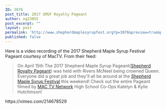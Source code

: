 ```yaml
---
ID: 3076
post_title: 2017 SMSF Royalty Pageant
author: ng23055
post_excerpt: ""
layout: post
permalink: 'http://www.shepherdmaplesyrupfest.org?p=3076&preview=true&preview_id=3076'
published: false
---
```

<p>Here is a video recording of the 2017 Shepherd Maple Syrup Festival Pageant courtesy of MacTV. From their feed:</p>
<p></p>


<blockquote><p>On April 15th The 2017 Shepherd Maple Syrup Pageant(<a href="https://www.facebook.com/ShepherdQueenPageant/">Shepherd Royalty Pageant</a>) was held with Rivers McNeel being crowned Queen. Everyone did a great job and they'll all be around at the <a href="https://www.facebook.com/shepherdmaplesyrupfestival/">Shepherd Maple Syrup Festival</a> this weekend! Check out the entire Pageant filmed by <a href="https://www.facebook.com/MACTVNetwork/">MAC TV Network</a> High School Co-Ops Katelyn & Kylie Hutchinson!</p></blockquote>


<p></p>
<p>https://vimeo.com/214678529</p>